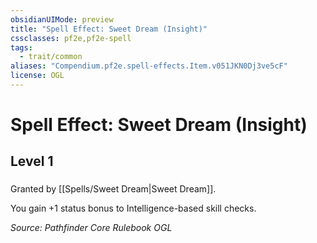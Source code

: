 ```yaml
---
obsidianUIMode: preview
title: "Spell Effect: Sweet Dream (Insight)"
cssclasses: pf2e,pf2e-spell
tags:
  - trait/common
aliases: "Compendium.pf2e.spell-effects.Item.v051JKN0Dj3ve5cF"
license: OGL
---
```

# Spell Effect: Sweet Dream (Insight)
## Level 1
### 






Granted by [[Spells/Sweet Dream|Sweet Dream]].

You gain +1 status bonus to Intelligence-based skill checks.

*Source: Pathfinder Core Rulebook*
*OGL*